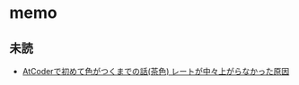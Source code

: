 # memo
## 未読
- [AtCoderで初めて色がつくまでの話(茶色) レートが中々上がらなかった原因](https://tech-blog.s-yoshiki.com/2018/11/778/)